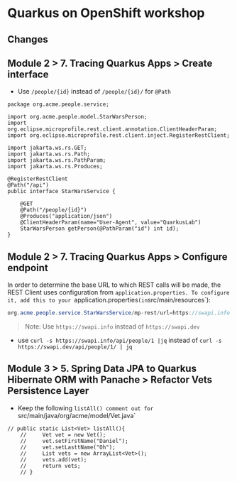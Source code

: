 # Quarkus on OpenShift workshop


## Changes

<!--**Debugger**

Debugger not installed and prompted the following screen:

![](devspace-debuger-issue-1.png) 

Click on the `Install java Extension` button and install the following debugger from Red Hat

![](java-debugger-extension.png)

When you try to click on the button to start the debugger, the IDE will prompt you to install support `Java runtime/language`, choose `Yes` to install.

![](debug-play.png)

Once it is installed, you will be asked to Reload/Restart the IDE. Click `Yes` to restart.

![](debugger-reload-window.png)

It may take a while to reload, please wait patiently.

After IDE restarted, start the `Live Coding` again.-->

<!--**Error Starting Live Coding**

```
INFO] Deleting /projects/quarkus-workshop-m1m2-labs/target
[INFO] 
[INFO] --- quarkus:3.8.4.SP1-redhat-00001:dev (default-cli) @ people ---
[INFO] Invoking resources:3.3.1:resources (default-resources) @ people
[INFO] Copying 8 resources from src/main/resources to target/classes
[INFO] Invoking quarkus:3.8.4.SP1-redhat-00001:generate-code (default) @ people
[INFO] Invoking compiler:3.12.1:compile (default-compile) @ people
[INFO] Recompiling the module because of changed source code.
[INFO] Compiling 12 source files with javac [debug release 21] to target/classes
[INFO] Annotation processing is enabled because one or more processors were found
  on the class path. A future release of javac may disable annotation processing
  unless at least one processor is specified by name (-processor), or a search
  path is specified (--processor-path, --processor-module-path), or annotation
  processing is enabled explicitly (-proc:only, -proc:full).
  Use -Xlint:-options to suppress this message.
  Use -proc:none to disable annotation processing.
[INFO] Invoking resources:3.3.1:testResources (default-testResources) @ people
[INFO] skip non existing resourceDirectory /projects/quarkus-workshop-m1m2-labs/src/test/resources
[INFO] Invoking quarkus:3.8.4.SP1-redhat-00001:generate-code-tests (default) @ people
[INFO] Invoking compiler:3.12.1:testCompile (default-testCompile) @ people
[INFO] Recompiling the module because of changed dependency.
[INFO] Compiling 2 source files with javac [debug release 21] to target/test-classes
[INFO] Annotation processing is enabled because one or more processors were found
  on the class path. A future release of javac may disable annotation processing
  unless at least one processor is specified by name (-processor), or a search
  path is specified (--processor-path, --processor-module-path), or annotation
  processing is enabled explicitly (-proc:only, -proc:full).
  Use -Xlint:-options to suppress this message.
  Use -proc:none to disable annotation processing.
ERROR: transport error 202: bind failed: Address already in use
ERROR: JDWP Transport dt_socket failed to initialize, TRANSPORT_INIT(510)
JDWP exit error AGENT_ERROR_TRANSPORT_INIT(197): No transports initialized [open/src/jdk.jdwp.agent/share/native/libjdwp/debugInit.c:700]
[INFO] ------------------------------------------------------------------------
```
-->
## Module 2 > 7. Tracing Quarkus Apps > Create interface

- Use `/people/{id}` instead of `/people/{id}/` for `@Path`

```
package org.acme.people.service;

import org.acme.people.model.StarWarsPerson;
import org.eclipse.microprofile.rest.client.annotation.ClientHeaderParam;
import org.eclipse.microprofile.rest.client.inject.RegisterRestClient;

import jakarta.ws.rs.GET;
import jakarta.ws.rs.Path;
import jakarta.ws.rs.PathParam;
import jakarta.ws.rs.Produces;

@RegisterRestClient 
@Path("/api") 
public interface StarWarsService {

    @GET
    @Path("/people/{id}") 
    @Produces("application/json") 
    @ClientHeaderParam(name="User-Agent", value="QuarkusLab") 
    StarWarsPerson getPerson(@PathParam("id") int id); 
}
```

## Module 2 > 7. Tracing Quarkus Apps > Configure endpoint

In order to determine the base URL to which REST calls will be made, the REST Client uses configuration from `application.properties. To configure it, add this to your `application.properties` (in `src/main/resources`):

```java
org.acme.people.service.StarWarsService/mp-rest/url=https://swapi.info
```

> Note: Use `https://swapi.info` instead of `https://swapi.dev`

	
- use `curl -s https://swapi.info/api/people/1 |jq`
	instead of `curl -s https://swapi.dev/api/people/1/ | jq`


## Module 3 > 5. Spring Data JPA to Quarkus Hibernate ORM with Panache > Refactor Vets Persistence Layer

- Keep the following `listAll() comment out for `src/main/java/org/acme/model/Vet.java`

```
// public static List<Vet> listAll(){
    //     Vet vet = new Vet();
    //     vet.setFirstName("Daniel");
    //     vet.setLasttName("Oh");
    //     List vets = new ArrayList<Vet>();
    //     vets.add(vet);
    //     return vets;
    // }
```








